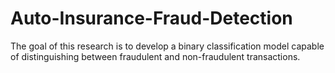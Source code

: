 # Auto-Insurance-Fraud-Detection
The goal of this research is to develop a binary classification model capable of distinguishing between fraudulent and non-fraudulent transactions.
